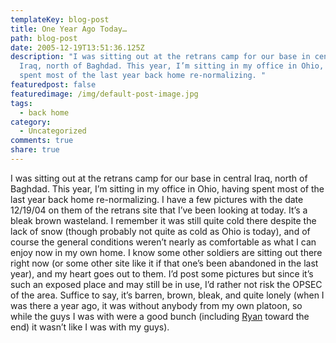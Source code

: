 ```yaml
---
templateKey: blog-post
title: One Year Ago Today…
path: blog-post
date: 2005-12-19T13:51:36.125Z
description: "I was sitting out at the retrans camp for our base in central
  Iraq, north of Baghdad. This year, I’m sitting in my office in Ohio, having
  spent most of the last year back home re-normalizing. "
featuredpost: false
featuredimage: /img/default-post-image.jpg
tags:
  - back home
category:
  - Uncategorized
comments: true
share: true
---
```

<!--StartFragment-->

I was sitting out at the retrans camp for our base in central Iraq, north of Baghdad. This year, I’m sitting in my office in Ohio, having spent most of the last year back home re-normalizing. I have a few pictures with the date 12/19/04 on them of the retrans site that I’ve been looking at today. It’s a bleak brown wasteland. I remember it was still quite cold there despite the lack of snow (though probably not quite as cold as Ohio is today), and of course the general conditions weren’t nearly as comfortable as what I can enjoy now in my own home. I know some other soldiers are sitting out there right now (or some other site like it if that one’s been abandoned in the last year), and my heart goes out to them. I’d post some pictures but since it’s such an exposed place and may still be in use, I’d rather not risk the OPSEC of the area. Suffice to say, it’s barren, brown, bleak, and quite lonely (when I was there a year ago, it was without anybody from my own platoon, so while the guys I was with were a good bunch (including [Ryan](http://ardalis.com/blogs/ryanseals/default.aspx) toward the end) it wasn’t like I was with my guys).

<!--EndFragment-->